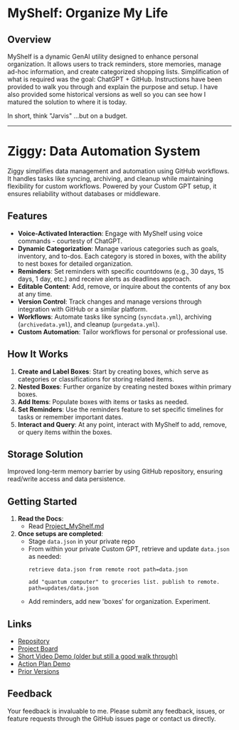 # MyShelf: Organize My Life

## Overview
MyShelf is a dynamic GenAI utility designed to enhance personal organization. It allows users to track reminders, store memories, manage ad-hoc information, and create categorized shopping lists. Simplification of what is required was the goal: ChatGPT + GitHub. Instructions have been provided to walk you through and explain the purpose and setup. I have also provided some historical versions as well so you can see how I matured the solution to where it is today.

In short, think "Jarvis" ...but on a budget.

---

# Ziggy: Data Automation System

Ziggy simplifies data management and automation using GitHub workflows. It handles tasks like syncing, archiving, and cleanup while maintaining flexibility for custom workflows. Powered by your Custom GPT setup, it ensures reliability without databases or middleware.

## Features
- **Voice-Activated Interaction**: Engage with MyShelf using voice commands - courtesty of ChatGPT.
- **Dynamic Categorization**: Manage various categories such as goals, inventory, and to-dos. Each category is stored in boxes, with the ability to nest boxes for detailed organization.
- **Reminders**: Set reminders with specific countdowns (e.g., 30 days, 15 days, 1 day, etc.) and receive alerts as deadlines approach.
- **Editable Content**: Add, remove, or inquire about the contents of any box at any time.
- **Version Control**: Track changes and manage versions through integration with GitHub or a similar platform.
- **Workflows**: Automate tasks like syncing (`syncdata.yml`), archiving (`archivedata.yml`), and cleanup (`purgedata.yml`).
- **Custom Automation**: Tailor workflows for personal or professional use.

## How It Works
1. **Create and Label Boxes**: Start by creating boxes, which serve as categories or classifications for storing related items.
2. **Nested Boxes**: Further organize by creating nested boxes within primary boxes.
3. **Add Items**: Populate boxes with items or tasks as needed.
4. **Set Reminders**: Use the reminders feature to set specific timelines for tasks or remember important dates.
5. **Interact and Query**: At any point, interact with MyShelf to add, remove, or query items within the boxes.

## Storage Solution
Improved long-term memory barrier by using GitHub repository, ensuring read/write access and data persistence.

## Getting Started
1. **Read the Docs**:
   - Read [Project_MyShelf.md](https://github.com/bsc7080gbc/genai_prompt_myshelf/blob/main/v4/Project_%20MyShelf.md)
2. **Once setups are completed**:
   - Stage `data.json` in your private repo
   - From within your private Custom GPT, retrieve and update `data.json` as needed:
     ```
     retrieve data.json from remote root path=data.json
     ```
     ```
     add "quantum computer" to groceries list. publish to remote. path=updates/data.json
     ```
   - Add reminders, add new 'boxes' for organization. Experiment. 

## Links
- [Repository](https://github.com/bsc7080gbc/genai_prompt_myshelf)
- [Project Board](https://github.com/users/bsc7080gbc/projects/1)
- [Short Video Demo (older but still a good walk through)](https://drive.google.com/file/d/10l9scfqsa1pOdL_T76dOz_NmJxbZpfbo/view?usp=drive_link)
- [Action Plan Demo](https://drive.google.com/file/d/14wF28FchBIZ2Zv0MxqtR8SeMTxDVN9xO/view?usp=drivesdk)
- [Prior Versions](https://github.com/bsc7080gbc/genai_prompt_myshelf/tree/main/archive)

## Feedback
Your feedback is invaluable to me. Please submit any feedback, issues, or feature requests through the GitHub issues page or contact us directly.







